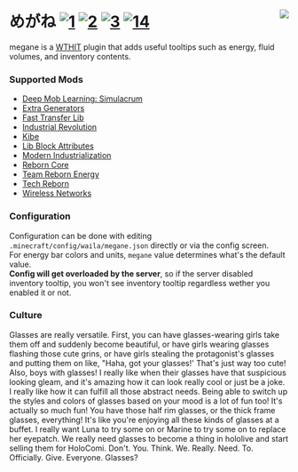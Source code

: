 # めがね [![1][1]][6]  [![2][2]][4]  [![3][3]][5] [![14][14]][15] <img src="https://user-images.githubusercontent.com/21150434/122664496-ff7ed300-d1cb-11eb-871a-6671514f01ed.png" align="right"/>

megane is a [WTHIT][11] plugin that adds useful tooltips such as energy, fluid volumes, and inventory contents.

### Supported Mods
- [Deep Mob Learning: Simulacrum](https://www.curseforge.com/minecraft/mc-mods/deep-mob-learning-simulacrum)
- [Extra Generators](https://www.curseforge.com/minecraft/mc-mods/extra-generators)
- [Fast Transfer Lib](https://github.com/Technici4n/FastTransferLib)
- [Industrial Revolution](https://www.curseforge.com/minecraft/mc-mods/industrial-revolution)
- [Kibe](https://www.curseforge.com/minecraft/mc-mods/kibe)
- [Lib Block Attributes](https://www.curseforge.com/minecraft/mc-mods/libblockattributes)
- [Modern Industrialization](https://www.curseforge.com/minecraft/mc-mods/modern-industrialization)
- [Reborn Core](https://www.curseforge.com/minecraft/mc-mods/reborncore)
- [Team Reborn Energy](https://github.com/TechReborn/energy)
- [Tech Reborn](https://www.curseforge.com/minecraft/mc-mods/techreborn)
- [Wireless Networks](https://www.curseforge.com/minecraft/mc-mods/wireless-networks)

### Configuration
Configuration can be done with editing `.minecraft/config/waila/megane.json` directly or via the config screen.    
For energy bar colors and units, `megane` value determines what's the default value.    
**Config will get overloaded by the server**, so if the server disabled inventory tooltip, you won't see inventory tooltip regardless wether you
enabled it or not.

### Culture

Glasses are really versatile. First, you can have glasses-wearing girls take them off and suddenly become beautiful, or have girls wearing glasses
flashing those cute grins, or have girls stealing the protagonist's glasses and putting them on like, "Haha, got your glasses!' That's just way too
cute! Also, boys with glasses! I really like when their glasses have that suspicious looking gleam, and it's amazing how it can look really cool or
just be a joke. I really like how it can fulfill all those abstract needs. Being able to switch up the styles and colors of glasses based on your mood
is a lot of fun too! It's actually so much fun! You have those half rim glasses, or the thick frame glasses, everything! It's like you're enjoying all
these kinds of glasses at a buffet. I really want Luna to try some on or Marine to try some on to replace her eyepatch. We really need glasses to
become a thing in hololive and start selling them for HoloComi. Don't. You. Think. We. Really. Need. To. Officially. Give. Everyone. Glasses?

[1]: https://img.shields.io/badge/minecraft-1.16+-brightgreen
[2]: https://img.shields.io/badge/loader-Fabric-blue
[3]: https://img.shields.io/badge/code_quality-F-red
[4]: https://fabricmc.net
[5]: https://git.io/code-quality
[6]: https://minecraft.net
[11]: https://www.curseforge.com/minecraft/mc-mods/wthit
[14]: https://img.shields.io/badge/dynamic/json?color=orange&label=downloads&query=downloadCount&url=https%3A%2F%2Faddons-ecs.forgesvc.net%2Fapi%2Fv2%2Faddon%2F408118&logo=curseforge
[15]: https://www.curseforge.com/minecraft/mc-mods/megane
